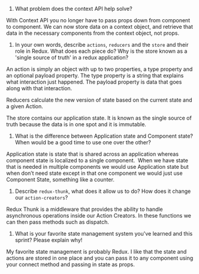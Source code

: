 1. What problem does the context API help solve?

With Context API you no longer have to pass props down from component to component. We can now store data on a context object, and retrieve that data in the necessary components from the context object, not props.

1. In your own words, describe `actions`, `reducers` and the `store` and their role in Redux. What does each piece do? Why is the store known as a 'single source of truth' in a redux application?

An action is simply an object with up to two properties, a type property and an optional payload property. The type property is a string that explains what interaction just happened. The payload property is data that goes along with that interaction.

Reducers calculate the new version of state based on the current state and a given Action.

The store contains our application state. It is known as the single source of truth because the data is in one spot and it is immutable.

1. What is the difference between Application state and Component state? When would be a good time to use one over the other?

Application state is state that is shared across an application whereas component state is localized to a single component. 
When we have state that is needed in multiple components we would use Application state but when don’t need state except in that one component we would just use Component State, something like a counter.

1. Describe `redux-thunk`, what does it allow us to do? How does it change our `action-creators`?

Redux Thunk is a middleware that provides the ability to handle asynchronous operations inside our Action Creators.  In these functions we can then pass methods such as dispatch. 

1. What is your favorite state management system you've learned and this sprint? Please explain why!

My favorite state management is probably Redux. I like that the state and actions are stored in one place and you can pass it to any component using your connect method and passing in state as props.
